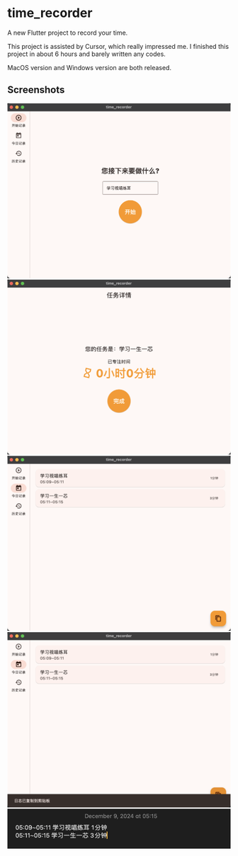 # time_recorder

A new Flutter project to record your time.

This project is assisted by Cursor, which really impressed me. I finished this project in about 6 hours and barely written any codes.

MacOS version and Windows version are both released.


## Screenshots

![HomePage](readme/Snipaste_1.png)
![ClockPage](readme/Snipaste_2.png)
![TodayRecordsPage](readme/Snipaste_3.png)
![ClipBoard](readme/Snipaste_4.png)
![Note](readme/Snipaste_5.png)
